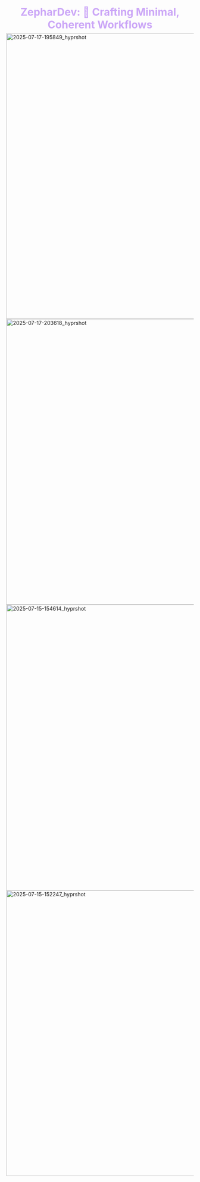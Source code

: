 <h1 align="center" style="color:#cba6f7; margin-bottom:0.2em;">
  ZepharDev: 🍁 Crafting Minimal, Coherent Workflows
</h1>

<img width="1366" height="768" alt="2025-07-17-195849_hyprshot" src="https://github.com/user-attachments/assets/a200111b-5073-4b3e-a2d6-780ff91c355b" />

<img width="1366" height="768" alt="2025-07-17-203618_hyprshot" src="https://github.com/user-attachments/assets/e18b2e4c-18bf-486e-8a67-9c4de70a967f" />

<img width="1366" height="768" alt="2025-07-15-154614_hyprshot" src="https://github.com/user-attachments/assets/7c4b8575-6724-4547-8a37-711c6b2289c4" />

<img width="1366" height="768" alt="2025-07-15-152247_hyprshot" src="https://github.com/user-attachments/assets/b211ff65-1314-4751-b09a-537c98aabef2" />

